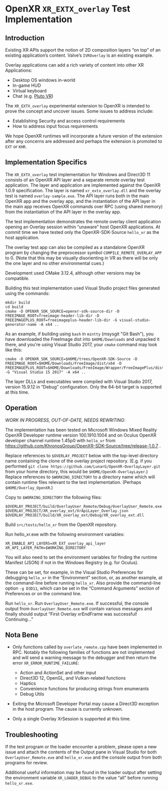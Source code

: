 # OpenXR `XR_EXTX_overlay` Test Implementation

## Introduction 

Existing XR APIs support the notion of 2D composition layers “on top” of an existing application’s content.  Valve’s `IVROverlay` is an existing example.

Overlay applications can add a rich variety of content into other XR Applications:
* Desktop OS windows in-world
* In-game HUD
* Virtual keyboard
* Chat (e.g. [Pluto VR](https://www.plutovr.com/))

The `XR_EXTX_overlay` experimental extension to OpenXR is intended to prove the concept and uncover issues.  Some issues to address include:
* Establishing Security and access control requirements
* How to address input focus requirements

We hope OpenXR runtimes will incorporate a future version of the extension after any concerns are addressed and perhaps the extension is promoted to `EXT` or `KHR`.

## Implementation Specifics

The `XR_EXTX_overlay` test implementation for Windows and Direct3D 11 consists of an OpenXR API layer and a separate remote overlay test application.  The layer and application are implemented against the OpenXR 1.0.9 specification.  The layer is named `xr_extx_overlay.dll` and the overlay test is named `overlay-sample.exe`.  The API layer runs both in the main OpenXR app and the overlay app, and the instantiation of the API layer in the main app receives OpenXR commands over RPC (using shared memory) from the instantiation of the API layer in the overlay app.

The test implementation demonstrates the remote overlay client application opening an Overlay session within “unaware” host OpenXR applications.  At commit time we have tested only the OpenXR-SDK-Source `hello_xr` as the host application.

The overlay test app can also be compiled as a standalone OpenXR program by changing the preprocessor symbol `COMPILE_REMOTE_OVERLAY_APP` to 0.  (Note that this may be visually disorienting in VR as there will be only the one layer and no other environmental cues.)

Development used CMake 3.12.4, although other versions may be compatible.

Building this test implementation used Visual Studio project files generated using the commands:

```
mkdir build
cd build
cmake -D OPENXR_SDK_SOURCE=openxr-sdk-source-dir -D FREEIMAGE_ROOT=freeimage-header-lib-dir -D FREEIMAGEPLUS_ROOT=freeimageplus-header-lib-dir -G visual-studio-generator-name -A x64 ..
```

As an example, if building using `bash` in `mintty` (msysgit "Git Bash"), you have downloaded the FreeImage dist into `$HOME/Downloads` and unpacked it there, and you're using Visual Studio 2017, your `cmake` command may look like this:

```
cmake -D OPENXR_SDK_SOURCE=$HOME/trees/OpenXR-SDK-Source -D FREEIMAGE_ROOT=$HOME/Downloads/FreeImage/dist/x64 -D FREEIMAGEPLUS_ROOT=$HOME/Downloads/FreeImage/Wrapper/FreeImagePlus/dist/x64 -G "Visual Studio 15 2017" -A x64 ..
```

The layer DLLs and executables were compiled with Visual Studio 2017, version 15.9.12 in “Debug” configuration.  Only the 64-bit target is supported at this time.

## Operation

_WORK IN PROGRESS, OUT-OF-DATE, NEEDS REWRITING:_

The implementation has been tested on Microsoft Windows Mixed Reality OpenXR Developer runtime version 100.1910.1004 and on Oculus OpenXR developer channel runtime 1.45p0 with `hello_xr` from https://github.com/KhronosGroup/OpenXR-SDK-Source/tree/release-1.0.7 .

Replace references to `$OVERLAY_PROJECT` below with the top-level directory name containing the clone of the overlay project repository.  (E.g. if you performed `git clone https://github.com/LunarG/OpenXR-OverlayLayer.git` from your home directory, this would be `$HOME/OpenXR-OverlayLayer`.)  Replace references to `$WORKING_DIRECTORY` to a directory name which will contain runtime files relevant to the test implementation.  (Perhaps `$HOME/Overlay_OpenXR`.)

Copy to `$WORKING_DIRECTORY` the following files:

```
$OVERLAY_PROJECT/build/OverlayUser_Remote/Debug/OverlayUser_Remote.exe
$OVERLAY_PROJECT/XR_overlay_ext/XrApiLayer_Overlay.json
$OVERLAY_PROJECT/build/XR_overlay_ext/Debug/XR_overlay_ext.dll
```

Build `src/tests/hello_xr` from the OpenXR repository.

Run hello_xr.exe with the following environment variables:

```
XR_ENABLE_API_LAYERS=XR_EXT_overlay_api_layer
XR_API_LAYER_PATH=$WORKING_DIRECTORY
```

You will also need to set the environment variables for finding the runtime Manifest (JSON) if not in the Windows Registry (e.g. for Oculus).

These can be set, for example, in the Visual Studio Preferences for debugging `hello_xr` in the “Environment” section, or, as another example, at the command-line before running `hello_xr`.  Also provide the command-line option `-g D3D11`, which can be set in the “Command Arguments” section of Preferences or on the command line.

Run `hello_xr`.  Run `OverlayUser_Remote.exe`.  If successful, the console output from `OverlayUser_Remote.exe` will contain various messages and finally should output “First Overlay xrEndFrame was successful!  Continuing...”

## Nota Bene

* Only functions called by `overlate_remote.cpp` have been implemented in RPC.  Notably the following families of functions are not implemented and will send a warning message to the debugger and then return the error `XR_ERROR_RUNTIME_FAILURE`:
  * Action and ActionSet and other input
  * Direct3D 12, OpenGL, and Vulkan-related functions
  * Haptics 
  * Convenience functions for producing strings from enumerants
  * Debug Utils

* Exiting the Microsoft Developer Portal may cause a Direct3D exception in the host program.  The cause is currently unknown.

* Only a single Overlay XrSession is supported at this time.

## Troubleshooting

If the test program or the loader encounter a problem, please open a new issue and attach the contents of the Output pane in Visual Studio for both `OverlayUser_Remote.exe` and `hello_xr.exe` and the console output from both programs for review.

Additional useful information may be found in the loader output after setting the environment variable `XR_LOADER_DEBUG` to the value “all” before running `hello_xr.exe`.

